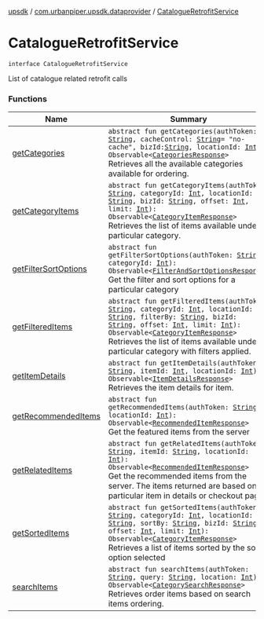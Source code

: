 [upsdk](../../index.md) / [com.urbanpiper.upsdk.dataprovider](../index.md) / [CatalogueRetrofitService](./index.md)

# CatalogueRetrofitService

`interface CatalogueRetrofitService`

List of catalogue related retrofit calls

### Functions

| Name | Summary |
|---|---|
| [getCategories](get-categories.md) | `abstract fun getCategories(authToken: `[`String`](https://kotlinlang.org/api/latest/jvm/stdlib/kotlin/-string/index.html)`, cacheControl: `[`String`](https://kotlinlang.org/api/latest/jvm/stdlib/kotlin/-string/index.html)` = "no-cache", bizId: `[`String`](https://kotlinlang.org/api/latest/jvm/stdlib/kotlin/-string/index.html)`, locationId: `[`Int`](https://kotlinlang.org/api/latest/jvm/stdlib/kotlin/-int/index.html)`): Observable<`[`CategoriesResponse`](../../com.urbanpiper.upsdk.model.networkresponse/-categories-response/index.md)`>`<br>Retrieves all the available categories available for ordering. |
| [getCategoryItems](get-category-items.md) | `abstract fun getCategoryItems(authToken: `[`String`](https://kotlinlang.org/api/latest/jvm/stdlib/kotlin/-string/index.html)`, categoryId: `[`Int`](https://kotlinlang.org/api/latest/jvm/stdlib/kotlin/-int/index.html)`, locationId: `[`String`](https://kotlinlang.org/api/latest/jvm/stdlib/kotlin/-string/index.html)`, bizId: `[`String`](https://kotlinlang.org/api/latest/jvm/stdlib/kotlin/-string/index.html)`, offset: `[`Int`](https://kotlinlang.org/api/latest/jvm/stdlib/kotlin/-int/index.html)`, limit: `[`Int`](https://kotlinlang.org/api/latest/jvm/stdlib/kotlin/-int/index.html)`): Observable<`[`CategoryItemResponse`](../../com.urbanpiper.upsdk.model.networkresponse/-category-item-response/index.md)`>`<br>Retrieves the list of items available under a particular category. |
| [getFilterSortOptions](get-filter-sort-options.md) | `abstract fun getFilterSortOptions(authToken: `[`String`](https://kotlinlang.org/api/latest/jvm/stdlib/kotlin/-string/index.html)`, categoryId: `[`Int`](https://kotlinlang.org/api/latest/jvm/stdlib/kotlin/-int/index.html)`): Observable<`[`FilterAndSortOptionsResponse`](../../com.urbanpiper.upsdk.model.networkresponse/-filter-and-sort-options-response/index.md)`>`<br>Get the filter and sort options for a particular category |
| [getFilteredItems](get-filtered-items.md) | `abstract fun getFilteredItems(authToken: `[`String`](https://kotlinlang.org/api/latest/jvm/stdlib/kotlin/-string/index.html)`, categoryId: `[`Int`](https://kotlinlang.org/api/latest/jvm/stdlib/kotlin/-int/index.html)`, locationId: `[`String`](https://kotlinlang.org/api/latest/jvm/stdlib/kotlin/-string/index.html)`, filterBy: `[`String`](https://kotlinlang.org/api/latest/jvm/stdlib/kotlin/-string/index.html)`, bizId: `[`String`](https://kotlinlang.org/api/latest/jvm/stdlib/kotlin/-string/index.html)`, offset: `[`Int`](https://kotlinlang.org/api/latest/jvm/stdlib/kotlin/-int/index.html)`, limit: `[`Int`](https://kotlinlang.org/api/latest/jvm/stdlib/kotlin/-int/index.html)`): Observable<`[`CategoryItemResponse`](../../com.urbanpiper.upsdk.model.networkresponse/-category-item-response/index.md)`>`<br>Retrieves the list of items available under a particular category with filters applied. |
| [getItemDetails](get-item-details.md) | `abstract fun getItemDetails(authToken: `[`String`](https://kotlinlang.org/api/latest/jvm/stdlib/kotlin/-string/index.html)`, itemId: `[`Int`](https://kotlinlang.org/api/latest/jvm/stdlib/kotlin/-int/index.html)`, locationId: `[`Int`](https://kotlinlang.org/api/latest/jvm/stdlib/kotlin/-int/index.html)`): Observable<`[`ItemDetailsResponse`](../../com.urbanpiper.upsdk.model.networkresponse/-item-details-response/index.md)`>`<br>Retrieves the item details for item. |
| [getRecommendedItems](get-recommended-items.md) | `abstract fun getRecommendedItems(authToken: `[`String`](https://kotlinlang.org/api/latest/jvm/stdlib/kotlin/-string/index.html)`, locationId: `[`Int`](https://kotlinlang.org/api/latest/jvm/stdlib/kotlin/-int/index.html)`): Observable<`[`RecommendedItemResponse`](../../com.urbanpiper.upsdk.model.networkresponse/-recommended-item-response/index.md)`>`<br>Get the featured items from the server |
| [getRelatedItems](get-related-items.md) | `abstract fun getRelatedItems(authToken: `[`String`](https://kotlinlang.org/api/latest/jvm/stdlib/kotlin/-string/index.html)`, itemId: `[`String`](https://kotlinlang.org/api/latest/jvm/stdlib/kotlin/-string/index.html)`, locationId: `[`Int`](https://kotlinlang.org/api/latest/jvm/stdlib/kotlin/-int/index.html)`): Observable<`[`RecommendedItemResponse`](../../com.urbanpiper.upsdk.model.networkresponse/-recommended-item-response/index.md)`>`<br>Get the recommended items from the server. The items returned are based on a particular item in details or checkout page. |
| [getSortedItems](get-sorted-items.md) | `abstract fun getSortedItems(authToken: `[`String`](https://kotlinlang.org/api/latest/jvm/stdlib/kotlin/-string/index.html)`, categoryId: `[`Int`](https://kotlinlang.org/api/latest/jvm/stdlib/kotlin/-int/index.html)`, locationId: `[`String`](https://kotlinlang.org/api/latest/jvm/stdlib/kotlin/-string/index.html)`, sortBy: `[`String`](https://kotlinlang.org/api/latest/jvm/stdlib/kotlin/-string/index.html)`, bizId: `[`String`](https://kotlinlang.org/api/latest/jvm/stdlib/kotlin/-string/index.html)`, offset: `[`Int`](https://kotlinlang.org/api/latest/jvm/stdlib/kotlin/-int/index.html)`, limit: `[`Int`](https://kotlinlang.org/api/latest/jvm/stdlib/kotlin/-int/index.html)`): Observable<`[`CategoryItemResponse`](../../com.urbanpiper.upsdk.model.networkresponse/-category-item-response/index.md)`>`<br>Retrieves a list of items sorted by the sort option selected |
| [searchItems](search-items.md) | `abstract fun searchItems(authToken: `[`String`](https://kotlinlang.org/api/latest/jvm/stdlib/kotlin/-string/index.html)`, query: `[`String`](https://kotlinlang.org/api/latest/jvm/stdlib/kotlin/-string/index.html)`, location: `[`Int`](https://kotlinlang.org/api/latest/jvm/stdlib/kotlin/-int/index.html)`): Observable<`[`CategorySearchResponse`](../../com.urbanpiper.upsdk.model.networkresponse/-category-search-response/index.md)`>`<br>Retrieves order items based on search items ordering. |
